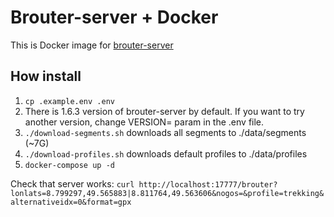 # Brouter-server + Docker
This is Docker image for [brouter-server](https://github.com/abrensch/brouter)
 ## How install
 1. ```cp .example.env .env```
 2.  There is 1.6.3 version of brouter-server by default. If you want to try another version, change VERSION= param in the .env file.
 3. ```./download-segments.sh``` downloads all segments to ./data/segments (~7G)
 4. ```./download-profiles.sh``` downloads default profiles to ./data/profiles
 5. ```docker-compose up -d```

Check that server works: ```curl http://localhost:17777/brouter?lonlats=8.799297,49.565883|8.811764,49.563606&nogos=&profile=trekking&alternativeidx=0&format=gpx```